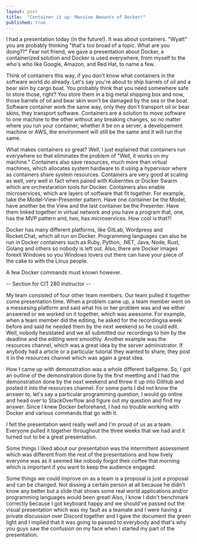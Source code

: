 ```yaml
---
layout: post
title:  "Container it up: Massive Amounts of Docker!"
published: true
---
```


I had a presentation today (in the future!). It was about containers. "Wyatt" you are probably thinking "that's too broad of a topic. What are you doing??" Fear not friend, we gave a presentation about Docker, a containerized solution and Docker is used everywhere, from myself to the who's who like Google, Amazon, and Red Hat, to name a few.

Think of containers this way, if you don't know what containers in the software world do already. Let's say you're about to ship barrels of oil and a bear skin by cargo boat. You probably think that you need somewhere safe to store those, right? You store them in a big metal shipping box and now, those barrels of oil and bear skin won't be damaged by the sea or the boat. Software container work the same way, only they don't transport oil or bear skins, they transport software. Containers are a solution to move software to one machine to the other without any breaking changes, so no matter where you run your container, whether it be on a server, a developement machine or AWS, the environment will still be the same and it will run the same.

What makes containers so great? Well, I just explained that containers run everywhere so that eliminates the problem of "Well, it works on my machine." Containers also save resources, much more than virtual machines, which allocates system hardware to it using a hypervisor where as containers share system resources. Containers are very good at scaling as well, very well in fact when paired with Kuberntes or Docker Swarm which are orchestaration tools for Docker. Containers also enable microservices, which are layers of software that fit together. For example, take the Model-View-Presenter pattern. Have one container be the Model, have another be the View and the last container be the Presenter. Have them linked together in virtual network and you have a program that, one, has the MVP pattern and, two, has microservices. How cool is that?!

Docker has many different platforms, like GitLab, Wordpress and Rocket.Chat, which all run on Docker. Programming languages can also be run in Docker containers such as Ruby, Python, .NET, Java, Node, Rust, Golang and others so nobody is left out. Also, there are Docker images forexit Windows so you Windows lovers out there can have your piece of the cake to with the Linux people.

A few Docker commands must known however.

-- Section for CIT 280 instructor --

My team consisted of four other team members. Our team pulled it together come presentation time. When a problem came up, a team member went on a messesing platform and said what his or her problem was and we either answered or we worked on it together, which was awesome. For example, when a team member did the editing, he asked for the recordingsa week before and said he needed them by the next weekend so he could edit. Well, nobody hesistated and we all submitted our recordings to him by the deadline and the editing went smoothly. Another example was the resources channel, which was a great idea by the server administrator. If anybody had a article or a particular tutorial they wanted to share, they post it in the resources channel which was again a great idea.

How I came up with demonstration was a whole different ballgame. So, I got an outline of the demonstration done by the first meetting and I had the demonstration done by the next weekend and threw it up into GitHub and posted it into the resources channel. For some parts I did not know the answer to, let's say a particular programming question, I would go online and head over to StackOverflow and figure out my question and find my answer. Since I knew Docker beforehand, I had no trouble working with Docker and various commands that go with it.

I felt the presentation went really well and I'm proud of us as a team. Everyone pulled it together throughout the three weeks that we had and it turned out to be a great presentation.

Some things I liked about our presentation was the intermittent assessment which was different from the rest of the presentations and how lively everyone was as it seemed like nobody forgot their coffee that morning which is important if you want to keep the audience engaged.

Some things we could improve on as a team is a proposal is just a proposal and can be changed. Not dissing a certain person at all because he didn't know any better but a slide that shows some real world applications and/or programming languages would been great! Also, I know I didn't benchmark correctly because I got keyboard happy and we should've passed out the visual presentation which was my fault as a teamate and I were having a private discussion over Discord together and I gave the document the green light and I implied that it was going to passed to everybody and that's why you guys saw the confusion on my face when I started my part of the presentation.